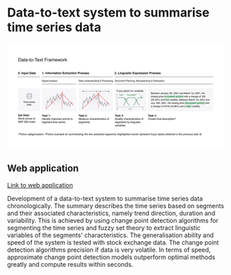 # Data-to-text system to summarise time series data

![alt text](https://github.com/christopherkindl/data-to-text-system/blob/main/03_resources/framework.png) 

## Web application
[Link to web application](https://share.streamlit.io/christopherkindl/data-to-text-system/main/webapp.py)

Development of a data-to-text system to summarise time series data chronologically. The summary describes the time series based on segments and their associated characteristics, namely trend direction, duration and variability. This is achieved by using change point detection algorithms for segmenting the time series and fuzzy set theory to extract linguistic variables of the segments' characteristics. The generalisation ability and speed of the system is tested with stock exchange data. The change point detection algorithms precision if data is very volatile. In terms of speed, approximate change point detection models outperform optimal methods greatly and compute results within seconds.
